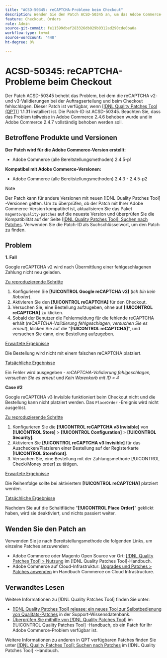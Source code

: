 ```yaml
---
title: "ACSD-50345: reCAPTCHA-Probleme beim Checkout"
description: Wenden Sie den Patch ACSD-50345 an, um das Adobe Commerce-Problem zu beheben, bei dem die reCAPTCHA v2- und v3-Validierungen beim Bestellen von Bestellungen und während des Checkouts fehlschlagen.
feature: Checkout, Orders
role: Admin
source-git-commit: fe11599dbef283326db029b0312ad290cde0ba0a
workflow-type: tm+mt
source-wordcount: '448'
ht-degree: 0%

---
```


# ACSD-50345: reCAPTCHA-Probleme beim Checkout

Der Patch ACSD-50345 behebt das Problem, bei dem die reCAPTCHA v2- und v3-Validierungen bei der Auftragserteilung und beim Checkout fehlschlagen. Dieser Patch ist verfügbar, wenn [[!DNL Quality Patches Tool (QPT)]](https://experienceleague.adobe.com/en/docs/commerce-knowledge-base/kb/announcements/commerce-announcements/magento-quality-patches-released-new-tool-to-self-serve-quality-patches) 1.1.31 installiert ist. Die Patch-ID ist ACSD-50345. Beachten Sie, dass das Problem teilweise in Adobe Commerce 2.4.6 behoben wurde und in Adobe Commerce 2.4.7 vollständig behoben werden soll.

## Betroffene Produkte und Versionen

**Der Patch wird für die Adobe Commerce-Version erstellt:**

* Adobe Commerce (alle Bereitstellungsmethoden) 2.4.5-p1

**Kompatibel mit Adobe Commerce-Versionen:**

* Adobe Commerce (alle Bereitstellungsmethoden) 2.4.3 - 2.4.5-p2

>[!NOTE]
>
>Der Patch kann für andere Versionen mit neuen [!DNL Quality Patches Tool] -Versionen gelten. Um zu überprüfen, ob der Patch mit Ihrer Adobe Commerce-Version kompatibel ist, aktualisieren Sie das Paket `magento/quality-patches` auf die neueste Version und überprüfen Sie die Kompatibilität auf der Seite [[!DNL Quality Patches Tool]: Suchen nach Patches](https://experienceleague.adobe.com/tools/commerce-quality-patches/index.html). Verwenden Sie die Patch-ID als Suchschlüsselwort, um den Patch zu finden.

## Problem

**1. Fall**

Google reCAPTCHA v2 wird nach Übermittlung einer fehlgeschlagenen Zahlung nicht neu geladen.

<u>Zu reproduzierende Schritte</u>

1. Konfigurieren Sie **[!UICONTROL Google reCAPTCHA v2]** (*Ich bin kein Roboter*).
1. Aktivieren Sie den **[!UICONTROL reCAPTCHA]** für den Checkout.
1. Versuchen Sie, eine Bestellung aufzugeben, ohne auf **[!UICONTROL reCAPTCHA]** zu klicken.
1. Sobald der Benutzer die Fehlermeldung für die fehlende reCAPTCHA erhält (*reCAPTCHA-Validierung fehlgeschlagen, versuchen Sie es erneut*), klicken Sie auf die &quot;**[!UICONTROL reCAPTCHA]**&quot;, und versuchen Sie dann, eine Bestellung aufzugeben.

<u>Erwartete Ergebnisse</u>

Die Bestellung wird nicht mit einem falschen reCAPTCHA platziert.

<u>Tatsächliche Ergebnisse</u>

Ein Fehler wird ausgegeben - *reCAPTCHA-Validierung fehlgeschlagen, versuchen Sie es erneut* und *Kein Warenkorb mit ID = 4*

**Case #2**

Google reCAPTCHA v3 Invisible funktioniert beim Checkout nicht und die Bestellung kann nicht platziert werden. Das `PlaceOrder` -Ereignis wird nicht ausgelöst.

<u>Zu reproduzierende Schritte</u>

1. Konfigurieren Sie die **[!UICONTROL reCAPTCHA v3 Invisible]** von **[!UICONTROL Store]** > **[!UICONTROL Configuration]** > **[!UICONTROL Security]**.
1. Aktivieren Sie **[!UICONTROL reCAPTCHA v3 Invisible]** für das Auschecken/Platzieren einer Bestellung auf der Registerkarte **[!UICONTROL Storefront]**.
1. Versuchen Sie, eine Bestellung mit der Zahlungsmethode [!UICONTROL Check/Money order] zu tätigen.

<u>Erwartete Ergebnisse</u>

Die Reihenfolge sollte bei aktiviertem **[!UICONTROL reCAPTCHA]** platziert werden.

<u>Tatsächliche Ergebnisse</u>

Nachdem Sie auf die Schaltfläche &quot;**[!UICONTROL Place Order]**&quot; geklickt haben, wird sie deaktiviert, und nichts passiert weiter.

## Wenden Sie den Patch an

Verwenden Sie je nach Bereitstellungsmethode die folgenden Links, um einzelne Patches anzuwenden:

* Adobe Commerce oder Magento Open Source vor Ort: [[!DNL Quality Patches Tool] > Nutzung](/help/tools/quality-patches-tool/usage.md) im [!DNL Quality Patches Tool]-Handbuch.
* Adobe Commerce auf Cloud-Infrastruktur: [Upgrades und Patches > Patches anwenden](https://experienceleague.adobe.com/docs/commerce-cloud-service/user-guide/develop/upgrade/apply-patches.html) im Handbuch Commerce on Cloud Infrastructure.

## Verwandtes Lesen

Weitere Informationen zu [!DNL Quality Patches Tool] finden Sie unter:

* [[!DNL Quality Patches Tool] release: ein neues Tool zur Selbstbedienung von Qualitäts-Patches](https://experienceleague.adobe.com/en/docs/commerce-knowledge-base/kb/announcements/commerce-announcements/magento-quality-patches-released-new-tool-to-self-serve-quality-patches) in der Support-Wissensdatenbank.
* [Überprüfen Sie mithilfe von  [!DNL Quality Patches Tool]](/help/tools/quality-patches-tool/patches-available-in-qpt/check-patch-for-magento-issue-with-magento-quality-patches.md) im [!UICONTROL Quality Patches Tool] -Handbuch, ob ein Patch für Ihr Adobe Commerce-Problem verfügbar ist.


Weitere Informationen zu anderen in QPT verfügbaren Patches finden Sie unter [[!DNL Quality Patches Tool]: Suchen nach Patches](https://experienceleague.adobe.com/tools/commerce-quality-patches/index.html) im [!DNL Quality Patches Tool] -Handbuch.
